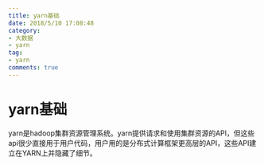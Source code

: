 ```yaml
---
title: yarn基础
date: 2018/5/10 17:08:48
category:
- 大数据
- yarn
tag:
- yarn
comments: true  
---
```


# yarn基础

yarn是hadoop集群资源管理系统。yarn提供请求和使用集群资源的API，但这些api很少直接用于用户代码，用户用的是分布式计算框架更高层的API，这些API建立在YARN上并隐藏了细节。